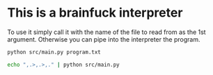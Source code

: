 # This is a brainfuck interpreter
To use it simply call it with the name of the file to read from as the 1st
argument. Otherwise you can pipe into the interpreter the program.
```sh
python src/main.py program.txt
```
```sh
echo ",.>,.>,." | python src/main.py
```
